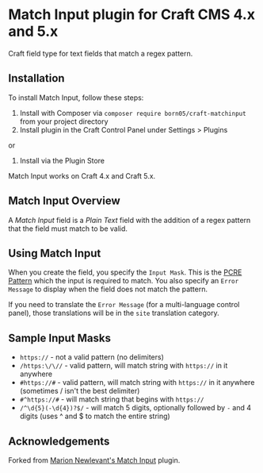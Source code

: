 # Match Input plugin for Craft CMS 4.x and 5.x

Craft field type for text fields that match a regex pattern.

## Installation

To install Match Input, follow these steps:

1. Install with Composer via `composer require born05/craft-matchinput` from your project directory
2. Install plugin in the Craft Control Panel under Settings > Plugins

or

1. Install via the Plugin Store

Match Input works on Craft 4.x and Craft 5.x.

## Match Input Overview

A _Match Input_ field is
a _Plain Text_ field with the addition of a regex pattern that the field must match to
be valid.

## Using Match Input

When you create the field, you specify the `Input Mask`.
This is the [PCRE Pattern](http://php.net/manual/en/pcre.pattern.php) which the
input is required to match.
You also specify an `Error Message` to display when the field does not match the
pattern.

If you need to translate the `Error Message` (for a multi-language control panel), those translations
will be in the `site` translation category.

## Sample Input Masks
- `https://` - not a valid pattern (no delimiters)
- `/https:\/\//` - valid pattern, will match string with `https://` in it anywhere
- `#https://#` - valid pattern, will match string with `https://` in it anywhere (sometimes / isn't the best delimiter)
- `#^https://#` - will match string that begins with `https://`
- `/^\d{5}(-\d{4})?$/` - will match 5 digits, optionally followed by `-` and 4 digits (uses ^ and $ to match the entire string)

## Acknowledgements
Forked from [Marion Newlevant's Match Input](https://github.com/marionnewlevant/craft-match_input) plugin.
